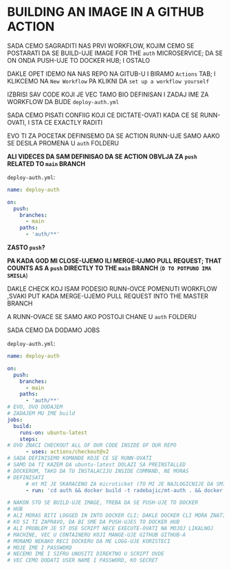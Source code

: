 # BUILDING AN IMAGE IN A GITHUB ACTION

SADA CEMO SAGRADITI NAS PRVI WORKFLOW, KOJIM CEMO SE POSTARATI DA SE BUILD-UJE IMAGE FOR THE `auth` MICROSERVICE; DA SE ON ONDA PUSH-UJE TO DOCKER HUB; I OSTALO

DAKLE OPET IDEMO NA NAS REPO NA GITUB-U I BIRAMO `Actions` TAB; I KLIKCEMO NA `New Workflow` PA KLIKNI DA `set up a workflow yourself`

IZBRISI SAV CODE KOJI JE VEC TAMO BIO DEFINISAN I ZADAJ IME ZA WORKFLOW DA BUDE `deploy-auth.yml`

SADA CEMO PISATI CONFIIG KOJI CE DICTATE-OVATI KADA CE SE RUNN-OVATI, I STA CE EXACTLY RADITI

EVO TI ZA POCETAK DEFINISEMO DA SE ACTION RUNN-UJE SAMO AAKO SE DESILA PROMENA U `auth` FOLDERU

**ALI VIDECES DA SAM DEFINISAO DA SE ACTION OBVLJA ZA `push` RELATED TO `main` BRANCH**

`deploy-auth.yml`:

```yml
name: deploy-auth

on:
  push:
    branches:
      - main
    paths:
      - 'auth/**'
```

**ZASTO `push`?**

**PA KADA GOD MI CLOSE-UJEMO ILI MERGE-UJMO PULL REQUEST; THAT COUNTS AS A `push` DIRECTLY TO THE `main` BRANCH** (**`D TO POTPUNO IMA SMISLA`**)

DAKLE CHECK KOJ ISAM PODESIO RUNN-OVCE POMENUTI WORKFLOW ,SVAKI PUT KADA MERGE-UJEMO PULL REQUEST INTO THE MASTER BRANCH

A RUNN-OVACE SE SAMO AKO POSTOJI CHANE U `auth` FOLDERU

SADA CEMO DA DODAMO JOBS

`deploy-auth.yml`:

```yml
name: deploy-auth

on:
  push:
    branches:
      - main
    paths:
      - 'auth/**'
# EVO, OVO DODAJEM
# ZADAJEM MU IME build
jobs:
  build:
    runs-on: ubuntu-latest
    steps:
# OVO ZNACI CHECKOUT ALL OF OUR CODE INSIDE OF OUR REPO
      - uses: actions/checkout@v2
# SADA DEFINISEMO KOMANDE KOJE CE SE RUNN-OVATI
# SAMO DA TI KAZEM DA ubuntu-latest DOLAZI SA PREINSTALLED 
# DOCKEROM, TAKO DA TU INSTALACIJU INSIDE COMMAND, NE MORAS
# DEFINISATI 
      # mt MI JE SKARACENO ZA microticket (TO MI JE NAJLOGICNIJE DA SMISLIM)      
      - run: 'cd auth && docker build -t radebajic/mt-auth . && docker push radebajic/mt-auth'

# NAKON STO SE BUILD-UJE IMAGE, TREBA DA SE PUSH-UJE TO DOCKER 
# HUB
# ALI MORAS BITI LOGGED IN INTO DOCKER CLI; DAKLE DOCKER CLI MORA ZNATI
# KO SI TI ZAPRAVO, DA BI SME DA PUSH-UJES TO DOCKER HUB
# ALI PROBLEM JE ST OSE SCRIPT NECE EXECUTE-OVATI NA MOJOJ LIKALNOJ
# MACHINE, VEC U CONTAINERU KOJI MANGE-UJE GITHUB GITHUB-A
# MORAMO NEKAKO RECI DOCKERU DA ME LOGG-UJE KORISTECI
# MOJE IME I PASSWORD
# NECEMO IME I SIFRU UNOSITI DIREKTNO U SCRIPT OVDE
# VEC CEMO DODATI USER NAME I PASSWORD, KO SECRET
```
